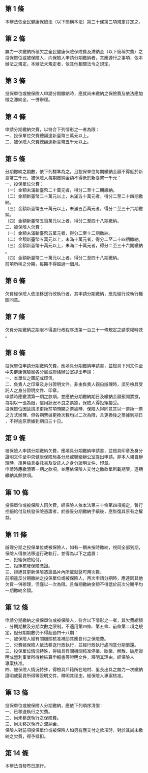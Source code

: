 第 1 條
-------
本辦法依全民健康保險法（以下簡稱本法）第三十條第三項規定訂定之。

第 2 條
-------
無力一次繳納所積欠之全民健康保險保險費及滯納金（以下簡稱欠費）之  
投保單位或被保險人，向保險人申請分期繳納者，其應遵行之事項，依本  
辦法之規定。本辦法未規定者，依其他相關法令之規定。

第 3 條
-------
投保單位或被保險人申請分期繳納時，應就尚未繳納之保險費及依法應加  
徵之滯納金，一併辦理。

第 4 條
-------
申請分期繳納欠費，以符合下列情形之一者為限：  
一、投保單位欠費總額達新臺幣三萬元以上。  
二、被保險人欠費總額達新臺幣五千元以上。

第 5 條
-------
分期繳納之期數，依下列標準為之，且投保單位每期繳納金額不得低於新  
臺幣三千元，被保險人每期繳納金額不得低於新臺幣一千元：  
一、投保單位欠費：  
（一）金額未滿新臺幣二十萬元者，得分二至十二期繳納。  
（二）金額新臺幣二十萬元以上，未滿五十萬元者，得分二至二十四期繳  
      納。  
（三）金額新臺幣五十萬元以上，未滿五百萬元者，得分二至三十六期繳  
      納。  
（四）金額新臺幣五百萬元以上者，得分二至四十八期繳納。  
二、被保險人欠費：  
（一）金額未滿新臺幣五萬元者，得分二至十二期繳納。  
（二）金額新臺幣五萬元以上，未滿十萬元者，得分二至二十四期繳納。  
（三）金額新臺幣十萬元以上，未滿二十萬元者，得分二至三十六期繳納  
      。  
（四）金額新臺幣二十萬元以上者，得分二至四十八期繳納。  
前項所稱之分期，每期不得超過一個月。

第 6 條
-------
欠費經保險人依法移送行政執行者，其申請分期繳納，應先經行政執行機  
關同意。

第 7 條
-------
欠費分期繳納之期限不得逾行政程序法第一百三十一條規定之請求權時效  
。

第 8 條
-------
投保單位申請分期繳納欠費，應填具分期繳納申請書，並檢具下列文件至  
中央健康保險局各分局或聯絡辦公室提出申請：  
一、本單位之圖記或印信。  
二、負責人之印章及身分證明文件。非由負責人親自辦理時，須另檢具受  
    託人之身分證明文件、印章。  
申請時應繳清第一期之款項，並應依分期繳納期日及繳納金額預開票據，  
每期以一張為限，信用狀況不良之票據，保險人得拒絕接受。  
投保單位因故請求更換前項預開之票據時，保險人得同意其以一票換一票  
之方式辦理，但各期票據更換次數均以二次為限，且更換後之票據到期日  
，不得逾原票據到期日三十日。

第 9 條
-------
被保險人申請分期繳納欠費，應填具分期繳納申請書，並檢具印章及身分  
證明文件至中央健康保險局各分局或聯絡辦公室提出申請。非本人親自辦  
理時，須另檢具委託書及受託人之身分證明文件、印章。  
申請時應繳清第一期之款項，並應依保險人交付之繳款單所載期限，逐期  
繳納其餘款項。

第 10 條
--------
投保單位或被保險人因欠費，經保險人依本法第三十條第四項規定，暫行  
拒絕給付及核發保險憑證者，於辦妥分期繳納手續後，應恢復其原有之權  
益。

第 11 條
--------
辦理分期之投保單位或被保險人，如有一期未按時繳納，視同全部到期，  
保險人得依法移送行政執行，並得為以下之處置：  
一、拒絕保險給付。  
二、拒絕核發保險憑證。  
三、拒絕其更新保險憑證晶片內所載就醫可用次數。  
前項違反分期繳納之投保單位或被保險人，再次申請分期時，應連同其他  
欠費一併辦理，但僅以一次為限。且每期繳納金額不得低於前次分期平均  
一期繳納金額。

第 12 條
--------
申請分期繳納之投保單位或被保險人，符合以下情形之一者，其欠費總額  
、分期期數及分期次數之限制，不適用第四條、第五條、前條第二項之規  
定，但分期期數仍不得超過四十八期：  
一、被保險人經有關機關核准補助其應自付之保險費。  
二、欠費經保險人依法移送行政執行，並經行政執行處同意分期償還。  
三、投保單位情況特殊，得檢具有關機關核准停業、歇業、解散、破產證  
    明或營利事業所得稅結算申報書等證明文件，釋明其理由，經保險人  
    專案核准。  
四、被保險人情況特殊，得檢具戶籍所在地村、里長出具之無力一次繳納  
    證明或薪資所得等證明文件，釋明其理由，經保險人專案核准。

第 13 條
--------
投保單位或被保險人分期繳納，應依下列順序清償：  
一、已移送執行之欠費。  
二、尚未移送執行之保險費。  
三、尚未移送執行之滯納金。  
保險人對前項投保單位或被保險人如另有應支付之款項時，對於其尚未繳  
納之欠費，得予抵扣。

第 14 條
--------
本辦法自發布日施行。

